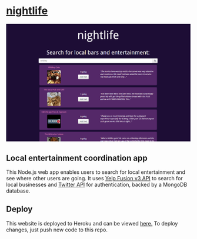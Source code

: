 # [nightlife](https://night-life-djmot.herokuapp.com/)

![nightlife.png](docs/nightlife1.png)


## Local entertainment coordination app

This Node.js web app enables users to search for local entertainment and see where other users are going. It uses [Yelp Fusion v3 API](https://www.yelp.com/developers/documentation/v3) to search for local businesses and [Twitter API](https://developer.twitter.com/en/docs) for authentication, backed by a MongoDB database.


## Deploy

This website is deployed to Heroku and can be viewed [here.](https://night-life-djmot.herokuapp.com/) To deploy changes, just push new code to this repo.
